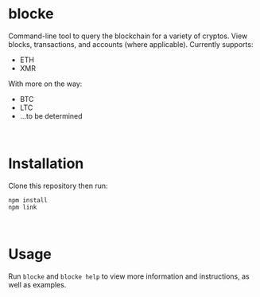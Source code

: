 # blocke
Command-line tool to query the blockchain for a variety of cryptos. View blocks, transactions, and accounts (where applicable). Currently supports:
* ETH
* XMR

With more on the way:
* BTC
* LTC
* ...to be determined

<br />

# Installation
Clone this repository then run:
```
npm install
npm link
```

<br />

# Usage
Run `blocke` and `blocke help` to view more information and instructions, as well as examples.
